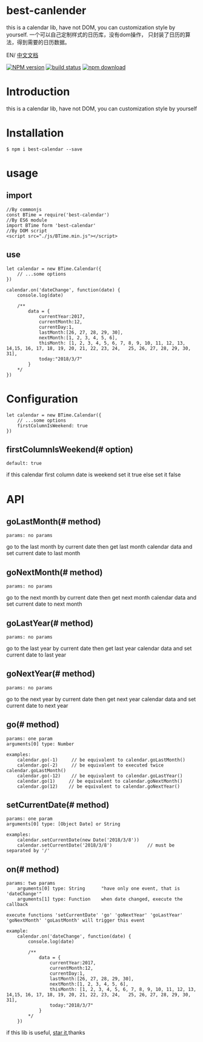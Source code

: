 # best-canlender
this is a calendar lib, have not DOM, you can customization style by yourself. 一个可以自己定制样式的日历库，没有dom操作， 只封装了日历的算法，得到需要的日历数据。


EN/ [中文文档](https://github.com/Richard-Choooou/best-timeTool/tree/master/doc)

[![NPM version][npm-image]][npm-url]
[![build status][travis-image]][travis-url]
[![npm download][download-image]][download-url]


[npm-image]: http://img.shields.io/npm/v/best-calendar.svg?style=flat-square
[npm-url]: https://npmjs.org/package/best-calendar
[travis-image]: https://img.shields.io/travis/react-component/calendar.svg?style=flat-square
[travis-url]: https://travis-ci.org/react-component/calendar
[codecov-image]: https://img.shields.io/codecov/c/github/best-calendar/master.svg?style=flat-square
[codecov-url]: https://codecov.io/gh/react-component/calendar/branch/master
[gemnasium-image]: http://img.shields.io/gemnasium/react-component/calendar.svg?style=flat-square
[gemnasium-url]: https://gemnasium.com/react-component/calendar
[node-image]: https://img.shields.io/badge/node.js-%3E=_0.10-green.svg?style=flat-square
[node-url]: http://nodejs.org/download/
[download-image]: https://img.shields.io/npm/dm/best-calendar.svg?style=flat-square
[download-url]: https://npmjs.org/package/best-calendar

# Introduction
this is a calendar lib, have not DOM, you can customization style by yourself

# Installation
    $ npm i best-calendar --save

# usage
## import 

    //By commonjs
    const BTime = require('best-calendar')
    //By ES6 module
    import BTime form 'best-calendar'
    //By DOM script
    <script src="./js/BTime.min.js"></script>

## use
    let calendar = new BTime.Calendar({
        // ...some options
    })

    calendar.on('dateChange', function(date) {
        console.log(date)

        /**
            data = {
                currentYear:2017,
                currentMonth:12,
                currentDay:1,
                lastMonth:[26, 27, 28, 29, 30],
                nextMonth:[1, 2, 3, 4, 5, 6],
                thisMonth: [1, 2, 3, 4, 5, 6, 7, 8, 9, 10, 11, 12, 13, 14,15, 16, 17, 18, 19, 20, 21, 22, 23, 24,   25, 26, 27, 28, 29, 30, 31],
                today:"2018/3/7"
            }
        */
    })

# Configuration
    let calendar = new BTime.Calendar({
        // ...some options
        firstColumnIsWeekend: true
    })
## firstColumnIsWeekend(# option)
    default: true
if this calendar first column date is weekend set it true else set it false

# API
## goLastMonth(# method)
    params: no params
    
go to the last month by current date then get last month calendar data and set current date to last month
## goNextMonth(# method)
    params: no params
go to the next month by current date then get next month calendar data and set current date to next month
## goLastYear(# method)
    params: no params
go to the last year by current date then get last year calendar data and set current date to last year
## goNextYear(# method)
    params: no params
go to the next year by current date then get next year calendar data and set current date to next year
## go(# method)
    params: one param
    arguments[0] type: Number

    examples: 
        calendar.go(-1)     // be equivalent to calendar.goLastMonth()
        calendar.go(-2)     // be equivalent to executed twice calendar.goLastMonth()
        calendar.go(-12)    // be equivalent to calendar.goLastYear()
        calendar.go(1)     // be equivalent to calendar.goNextMonth()
        calendar.go(12)    // be equivalent to calendar.goNextYear()
## setCurrentDate(# method)
    params: one param
    arguments[0] type: [Object Date] or String

    examples: 
        calendar.setCurrentDate(new Date('2018/3/8')) 
        calendar.setCurrentDate('2018/3/8')             // must be separated by '/'
## on(# method)
    params: two params
        arguments[0] type: String      "have only one event, that is 'dateChange'"
        arguments[1] type: Function    when date changed, execute the callback

    execute functions 'setCurrentDate' 'go' 'goNextYear' 'goLastYear' 'goNextMonth' 'goLastMonth' will trigger this event

    example:
        calendar.on('dateChange', function(date) {
            console.log(date)

            /**
                data = {
                    currentYear:2017,
                    currentMonth:12,
                    currentDay:1,
                    lastMonth:[26, 27, 28, 29, 30],
                    nextMonth:[1, 2, 3, 4, 5, 6],
                    thisMonth: [1, 2, 3, 4, 5, 6, 7, 8, 9, 10, 11, 12, 13, 14,15, 16, 17, 18, 19, 20, 21, 22, 23, 24,   25, 26, 27, 28, 29, 30, 31],
                    today:"2018/3/7"
                }
            */
        })

if this lib is useful, [star it](https://github.com/Richard-Choooou/best-timeTool),thanks










